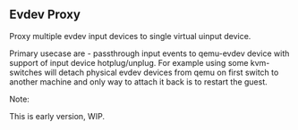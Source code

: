 Evdev Proxy
-----------

Proxy multiple evdev input devices to single virtual uinput device.

Primary usecase are - passthrough input events to qemu-evdev device with 
support of input device hotplug/unplug. For example using some kvm-switches
will detach physical evdev devices from qemu on first switch to another 
machine and only way to attach it back is to restart the guest.

Note:

This is early version, WIP.
